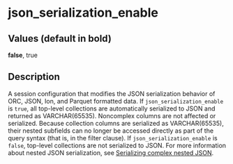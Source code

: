 # json\_serialization\_enable<a name="r_json_serialization_enable"></a>

## Values \(default in bold\)<a name="r_json_serialization_enable-values"></a>

**false**, true

## Description<a name="description"></a>

A session configuration that modifies the JSON serialization behavior of ORC, JSON, Ion, and Parquet formatted data\. If `json_serialization_enable` is `true`, all top\-level collections are automatically serialized to JSON and returned as VARCHAR\(65535\)\. Noncomplex columns are not affected or serialized\. Because collection columns are serialized as VARCHAR\(65535\), their nested subfields can no longer be accessed directly as part of the query syntax \(that is, in the filter clause\)\. If `json_serialization_enable` is `false`, top\-level collections are not serialized to JSON\. For more information about nested JSON serialization, see [Serializing complex nested JSON](serializing-complex-JSON.md)\. 
